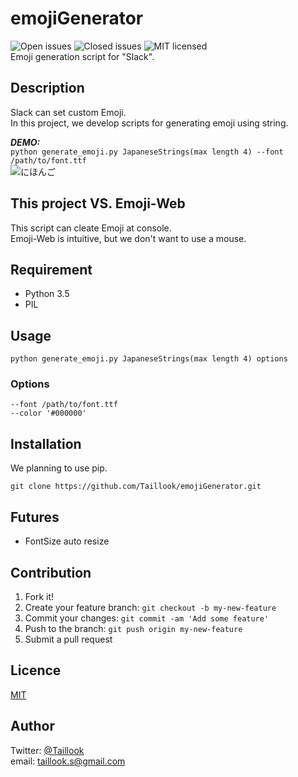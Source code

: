 emojiGenerator
====

![Open issues](https://img.shields.io/github/issues/Taillook/emojiGenerator.svg)
![Closed issues](https://img.shields.io/github/issues-closed/Taillook/emojiGenerator.svg)
![MIT licensed](https://img.shields.io/github/license/mashape/apistatus.svg)  
Emoji generation script for "Slack".

## Description
Slack can set custom Emoji.  
In this project, we develop scripts for generating emoji using string.

***DEMO:***  
`python generate_emoji.py JapaneseStrings(max length 4) --font /path/to/font.ttf`  
![にほんご](http://i.imgur.com/gizAfKB.png)

## This project VS. Emoji-Web
This script can cleate Emoji at console.  
Emoji-Web is intuitive, but we don't want to use a mouse.

## Requirement

- Python 3.5
- PIL

## Usage
`python generate_emoji.py JapaneseStrings(max length 4) options`

### Options
```
--font /path/to/font.ttf
--color '#000000'
```

## Installation
We planning to use pip.  
```
git clone https://github.com/Taillook/emojiGenerator.git
```

## Futures
- FontSize auto resize

## Contribution
1. Fork it!
2. Create your feature branch: `git checkout -b my-new-feature`
3. Commit your changes: `git commit -am 'Add some feature'`
4. Push to the branch: `git push origin my-new-feature`
5. Submit a pull request

## Licence

[MIT](https://github.com/Taillook/emojiGenerator/blob/master/LICENSE)

## Author

Twitter: [@Taillook](https://twitter.com/Taillook)  
email: taillook.s@gmail.com
